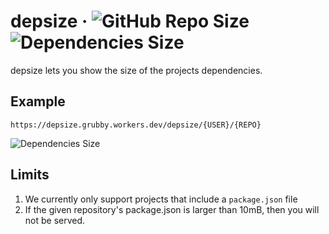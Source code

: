 # depsize · ![GitHub Repo Size](https://img.shields.io/github/languages/code-size/qtchaos/depsize) ![Dependencies Size](https://depsize.grubby.workers.dev/depsize/qtchaos/depsize)

depsize lets you show the size of the projects dependencies.

## Example

`https://depsize.grubby.workers.dev/depsize/{USER}/{REPO}`

![Dependencies Size](https://depsize.grubby.workers.dev/depsize/qtchaos/depsize)

## Limits

1. We currently only support projects that include a `package.json` file
2. If the given repository's package.json is larger than 10mB, then you will not be served.
